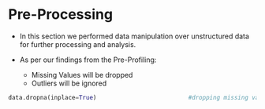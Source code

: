 # Pre-Processing

- In this section we performed data manipulation over unstructured data for further processing and analysis.

- As per our findings from the Pre-Profiling:

     - Missing Values will be dropped
	 - Outliers will be ignored

```python
data.dropna(inplace=True)                          #dropping missing values
```
